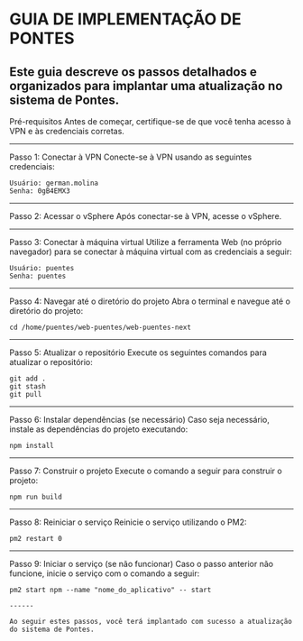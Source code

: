 # GUIA DE IMPLEMENTAÇÃO DE PONTES
Este guia descreve os passos detalhados e organizados para implantar uma atualização no sistema de Pontes.
-----

Pré-requisitos
Antes de começar, certifique-se de que você tenha acesso à VPN e às credenciais corretas.

-----

Passo 1: Conectar à VPN
Conecte-se à VPN usando as seguintes credenciais:
```
Usuário: german.molina
Senha: 0gB4EMX3
```

-----

Passo 2: Acessar o vSphere
Após conectar-se à VPN, acesse o vSphere.

-----

Passo 3: Conectar à máquina virtual
Utilize a ferramenta Web (no próprio navegador) para se conectar à máquina virtual com as credenciais a seguir:

```
Usuário: puentes
Senha: puentes
```

-----

Passo 4: Navegar até o diretório do projeto
Abra o terminal e navegue até o diretório do projeto:

```
cd /home/puentes/web-puentes/web-puentes-next
```
-----

Passo 5: Atualizar o repositório
Execute os seguintes comandos para atualizar o repositório:

```
git add .
git stash
git pull
```

-----
Passo 6: Instalar dependências (se necessário)
Caso seja necessário, instale as dependências do projeto executando:

```
npm install
```

-----

Passo 7: Construir o projeto
Execute o comando a seguir para construir o projeto:

```
npm run build
```

-----

Passo 8: Reiniciar o serviço
Reinicie o serviço utilizando o PM2:

```
pm2 restart 0
```
------

Passo 9: Iniciar o serviço (se não funcionar)
Caso o passo anterior não funcione, inicie o serviço com o comando a seguir:

```
pm2 start npm --name "nome_do_aplicativo" -- start

------

Ao seguir estes passos, você terá implantado com sucesso a atualização do sistema de Pontes.